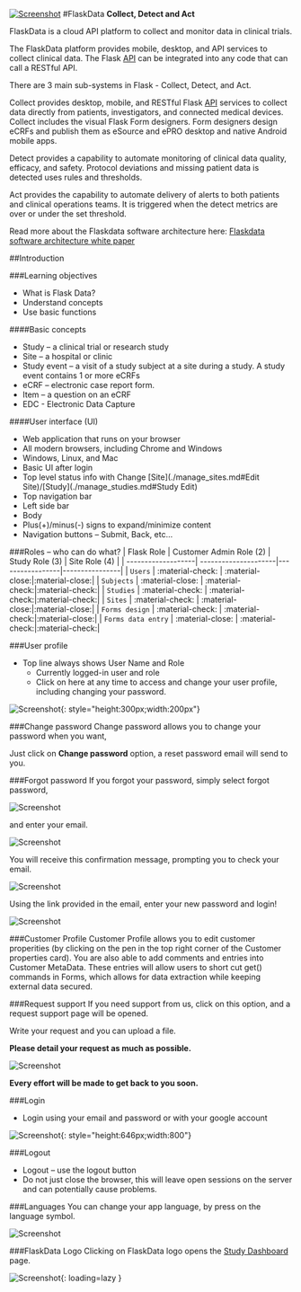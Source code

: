 <a href="https://www.flaskdata.io">![Screenshot](img/flaskdata_logo.PNG)</a>
#FlaskData
**Collect, Detect and Act**

FlaskData is a cloud API platform to collect and monitor data in clinical trials.

The FlaskData platform provides mobile, desktop, and API services to collect clinical data.
The Flask  [API](https://api.flaskdata.io/swagger)  can be integrated into any code that can call a RESTful API.  

There are 3 main sub-systems in Flask - Collect, Detect, and Act.

Collect provides desktop, mobile, and RESTful Flask  [API](https://api.flaskdata.io/swagger/) services to collect data directly from patients, investigators, and connected medical devices.   Collect includes the visual Flask Form designers. Form designers design eCRFs and publish them as eSource and ePRO desktop and native Android mobile apps.

Detect  provides a capability to automate monitoring of clinical data quality, efficacy, and safety. Protocol deviations and missing patient data is detected uses rules and thresholds.

Act  provides the capability to automate delivery of alerts to both patients and clinical operations teams. It is triggered when the detect metrics are over or under the set threshold.

Read more about the Flaskdata software architecture here:  [Flaskdata software architecture white paper](https://www.flaskdata.io/flaskdata-software-architecture-white-paper/)


##Introduction

###Learning objectives
* What is Flask Data?
* Understand concepts
* Use basic functions

####Basic concepts
* Study – a clinical trial or research study
* Site – a hospital or clinic
* Study event – a visit of a study subject at a site during a study. A study event contains 1 or more eCRFs
* eCRF – electronic case report form.
* Item – a question on an eCRF
* EDC - Electronic Data Capture

####User interface (UI)
* Web application that runs on your browser
* All modern browsers, including Chrome and Windows
* Windows, Linux, and Mac
* Basic UI after login
* Top level status info with Change [Site](./manage_sites.md#Edit Site)/[Study](./manage_studies.md#Study Edit)
* Top navigation  bar
* Left side bar
* Body
* Plus(+)/minus(-) signs to expand/minimize content
* Navigation buttons – Submit, Back, etc…

###Roles – who can do what?
| Flask Role         | Customer Admin Role (2) | Study Role (3)     |  Site Role (4)    |
| -------------------| ---------------------|-----------------|----------------|
| `Users`            | :material-check:     | :material-close:|:material-close:|
| `Subjects`         | :material-close:     | :material-check:|:material-check:|
| `Studies`          | :material-check:     | :material-check:|:material-check:|
| `Sites`            | :material-check:     | :material-close:|:material-close:|
| `Forms design`     | :material-check:     | :material-check:|:material-close:|
| `Forms data entry` | :material-close:     | :material-check:|:material-check:|

###User profile
* Top line always shows User Name and Role
  - Currently logged-in user and role
  - Click on here at any time to access and change your user profile, including changing your password.

![Screenshot](img/newForm/hamburgerMenu.png){: style="height:300px;width:200px"}

###Change password
Change password allows you to change your password when you want,

Just click on **Change password** option, a reset password email will send to you.

###Forgot password
If you forgot your password, simply select forgot password, 

![Screenshot](img/forgotPass/forgotPassword.png)

and enter your email.

![Screenshot](img/forgotPass/newPasswordEmail.png)

You will receive this confirmation message, prompting you to check your email.

![Screenshot](img/forgotPass/email.png)

Using the link provided in the email, enter your new password and login!

![Screenshot](img/forgotPass/createNew.png)


###Customer Profile
Customer Profile allows you to edit customer properities (by clicking on the pen in the top right corner of the Customer properties card). 
You are also able to add comments and entries into Customer MetaData. These entries will allow users to short cut get() commands in Forms, which allows for data extraction while keeping external data secured.

###Request support
If you need support from us, click on this option, and a request support page will be opened.

Write your request and you can upload a file.

**Please detail your request as much as possible.**

![Screenshot](img/customer/request_support.PNG)

**Every effort will be made to get back to you soon.**

###Login
* Login using your email and password or with your google account

![Screenshot](img/login.png){: style="height:646px;width:800"}

###Logout
* Logout – use the logout button
* Do not just close the browser, this will leave open sessions on the server and can potentially cause problems.

###Languages
You can change your app language, by press on the language symbol.

![Screenshot](img/customer/flask_languages.PNG)

###FlaskData Logo
Clicking on FlaskData logo opens the [Study Dashboard](./study_dashboard.md#study-dashboard) page.

![Screenshot](img/customer/flaskdata_logo_go_to_dashboard.PNG){: loading=lazy }

